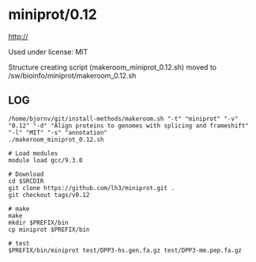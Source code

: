 miniprot/0.12
========================

<http://>

Used under license:
MIT


Structure creating script (makeroom_miniprot_0.12.sh) moved to /sw/bioinfo/miniprot/makeroom_0.12.sh

LOG
---

    /home/bjornv/git/install-methods/makeroom.sh "-t" "miniprot" "-v" "0.12" "-d" "Align proteins to genomes with splicing and frameshift" "-l" "MIT" "-s" "annotation"
    ./makeroom_miniprot_0.12.sh

    # Load modules
    module load gcc/9.3.0

    # Download
    cd $SRCDIR
    git clone https://github.com/lh3/miniprot.git .
    git checkout tags/v0.12

    # make
    make 
    mkdir $PREFIX/bin
    cp miniprot $PREFIX/bin

    # test
    $PREFIX/bin/miniprot test/DPP3-hs.gen.fa.gz test/DPP3-mm.pep.fa.gz








